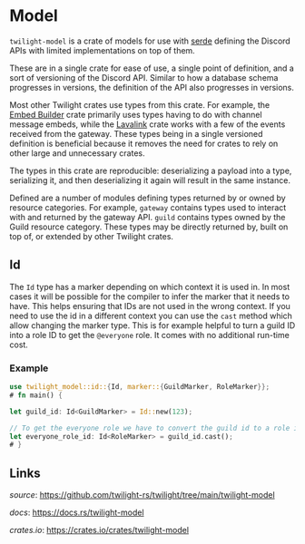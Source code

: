 # Model

`twilight-model` is a crate of models for use with [serde] defining the Discord
APIs with limited implementations on top of them.

These are in a single crate for ease of use, a single point of definition,
and a sort of versioning of the Discord API. Similar to how a database
schema progresses in versions, the definition of the API also progresses in
versions.

Most other Twilight crates use types from this crate. For example, the
[Embed Builder] crate primarily uses types having to do with channel message
embeds, while the [Lavalink] crate works with a few of the events received from
the gateway. These types being in a single versioned definition is beneficial
because it removes the need for crates to rely on other large and unnecessary
crates.

The types in this crate are reproducible: deserializing a payload into a
type, serializing it, and then deserializing it again will result in the same
instance.

Defined are a number of modules defining types returned by or owned by
resource categories. For example, `gateway` contains types used to interact with
and returned by the gateway API. `guild` contains types owned by the Guild
resource category. These types may be directly returned by, built on top of,
or extended by other Twilight crates.

## Id

The `Id` type has a marker depending on which context it is used in. In most
cases it will be possible for the compiler to infer the marker that it needs to
have. This helps ensuring that IDs are not used in the wrong context. If you
need to use the id in a different context you can use the `cast` method which
allow changing the marker type. This is for example helpful to turn a guild ID
into a role ID to get the `@everyone` role. It comes with no additional run-time
cost.

### Example

```rust
use twilight_model::id::{Id, marker::{GuildMarker, RoleMarker}};
# fn main() {

let guild_id: Id<GuildMarker> = Id::new(123);

// To get the everyone role we have to convert the guild id to a role id.
let everyone_role_id: Id<RoleMarker> = guild_id.cast();
# }
```

## Links

*source*: <https://github.com/twilight-rs/twilight/tree/main/twilight-model>

*docs*: <https://docs.rs/twilight-model>

*crates.io*: <https://crates.io/crates/twilight-model>

[Embed Builder]: ./section_7_first_party/section_1_embed_builder.md
[Lavalink]: ./section_7_first_party/section_3_lavalink.md
[serde]: https://serde.rs/
